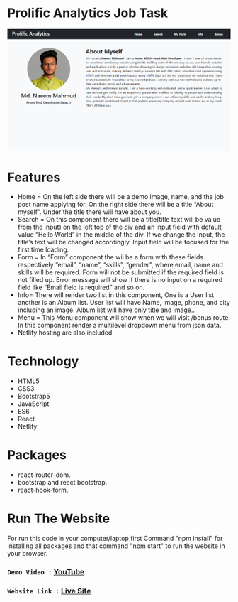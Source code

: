 # Prolific Analytics Job Task
![alt text](./src/images/profilic.png)

# Features 
-  Home = On the left side there will be a demo image, name, and the job post name applying for. On the right side there will be a title “About myself”. Under the title there will have about you.
- Search = On this component there will be a title(title text will be value from the input) on the left top of the div and an input field with default value “Hello  World” in the middle of the div. If we change the input, the title’s text will be changed accordingly. Input field will be focused for the first time loading.
- Form = In “Form” component the wil be a form with these fields respectively “email”, “name”, “skills”, “gender”, where email, name and skills will be required. 
Form will not be submitted if the required field is not filled up. Error message will show if there is no input on a required field like “Email field is required” and so on.
- Info= There will render two list in this component, One is a User list another is an Album list. User list will have Name, image, phone, and city including an image. Album list will have only title and image..
- Menu = This Menu component will show when we will visit /bonus route. In this component  render a multilevel dropdown menu from json data.
- Netlify hosting are also included. 

# Technology
- HTML5
- CSS3
- Bootstrap5
- JavaScript
- ES6
- React 
- Netlify

# Packages
- react-router-dom.
- bootstrap and react bootstrap.
- react-hook-form.

# Run The Website
For run this code in your computer/laptop first Command "npm install" for installing all packages and that command "npm start" to run the website in your browser.

###  `Demo Video :` [YouTube](https://youtu.be/tOpKgQHYgYU)
###  `Website Link :` [Live Site](https://prolific-analytics.netlify.app/)

